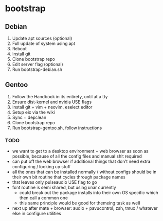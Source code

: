 # bootstrap

## Debian

1. Update apt sources (optional)
2. Full update of system using apt
3. Reboot
4. Install git
5. Clone bootstrap repo
6. Edit server flag (optional)
7. Run bootstrap-debian.sh

## Gentoo

1. Follow the Handbook in its entirety, until at a tty
2. Ensure dist-kernel and nvidia USE flags
3. Install git + vim + neovim, eselect editor
3. Setup eix via the wiki
4. Sync + depclean
5. Clone bootstrap repo
6. Run bootstrap-gentoo.sh, follow instructions

### TODO

- we want to get to a desktop environment + web browser as soon as possible, because of all the config files and manual shit required
- can put off the web browser if additional things that don't need extra configuring / looking up stuff
- all the ones that can be installed normally / without configs should be in their own bit routine that cycles through package names
- that leaves only pulseaudio USE flag to go
- font routine is semi shared, but using unar currently
  - could break out the package installs into their own OS specific which then call a common one
  - this same principle would be good for themeing task as well
- next up after mate + browser: audio + pavucontrol, zsh, tmux / whatever else in configure utilities
